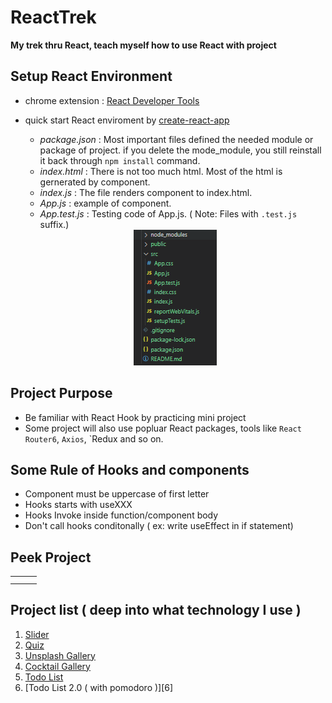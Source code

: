 # ReactTrek
**My trek thru React, teach myself how to use React with project**

## Setup React Environment
- chrome extension : [React Developer Tools](https://chrome.google.com/webstore/detail/react-developer-tools/fmkadmapgofadopljbjfkapdkoienihi)
- quick start React enviroment by [create-react-app](https://github.com/facebook/create-react-app)
  - *package.json* : Most important files defined the needed module or package of project. if you delete the mode_module, you still reinstall it back through `npm install` command.
  - *index.html* : There is not too much html. Most of the html is gernerated by component. 
  - *index.js* : The file renders component to index.html. <br/>
  - *App.js* : example of component. 
  - *App.test.js* : Testing code of App.js. ( Note: Files with `.test.js` suffix.)
  
  <div align="center">
    <img src="./image/create-react-app-init.png" >
  </div>

## Project Purpose
- Be familiar with React Hook by practicing mini project
- Some project will also use popluar React packages, tools like `React Router6`, `Axios`, `Redux and so on.

## Some Rule of Hooks and components
 + Component must be uppercase of first letter
 + Hooks starts with useXXX
 + Hooks Invoke inside function/component body
 + Don't call hooks conditonally ( ex: write useEffect in if statement) 

## Peek Project 
| | | |
|:-------------------------:|:-------------------------:|:-------------------------:|
|  |  |  |
|  |  |  |

## Project list ( deep into what technology I use )
1. [Slider][1]
2. [Quiz][2]
3. [Unsplash Gallery][3]
4. [Cocktail Gallery][4]
5. [Todo List][5]
6. [Todo List 2.0 ( with pomodoro )][6]

[1]: https://github.com/jasonLuFa/ReactTrek/tree/main/01-slider
[2]: https://github.com/jasonLuFa/ReactTrek/tree/main/02-quiz
[3]: https://github.com/jasonLuFa/ReactTrek/tree/main/03-unsplash-gallery
[4]: https://github.com/jasonLuFa/ReactTrek/tree/main/04-cocktail-gallery
[5]: https://github.com/jasonLuFa/ReactTrek/tree/main/05-todo-list

